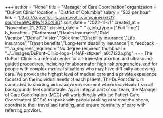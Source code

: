 +++
author = "None"
title = "Manager of Care Coordination"
organization = "DuPont Clinic"
location = "District of Columbia"
salary = "$32 per hour"
link = "https://dupontclinic.bamboohr.com/careers/31?source=aWQ9Nw%3D%3D"
sort_date = "2022-11-21"
created_at = "November 21, 2022"
closing_date = "-"
a_job_type = ["Full Time"]
b_benefits = ["Retirement","Health Insurance","Paid Vacation","Dental","Vision","Sick time","Disability insurance","Life insurance","Transit benefits","Long-term disability insurance"]
c_feedback = ""
aa_degrees_required = "No degree required"
thumbnail = "../../images/DuPont-Clinic-logo-4-NAF-sticker1_a0c7122a.png"
+++
The DuPont Clinic is a referral center for all-trimester abortion and ultrasound-guided procedures, including for abnormal or high risk pregnancies, and for people with complex medical situations who may have difficulty accessing care.  We provide the highest level of medical care and a private experience focused on the individual needs of each patient. The DuPont Clinic is committed to creating an inclusive environment where individuals from all backgrounds feel comfortable. As an integral part of our team, the Manager of Care Coordination (MCC) will work directly with the Patient Care Coordinators (PCCs) to speak with people seeking care over the phone, coordinate their travel and funding, and ensure continuity of care with referring provider.